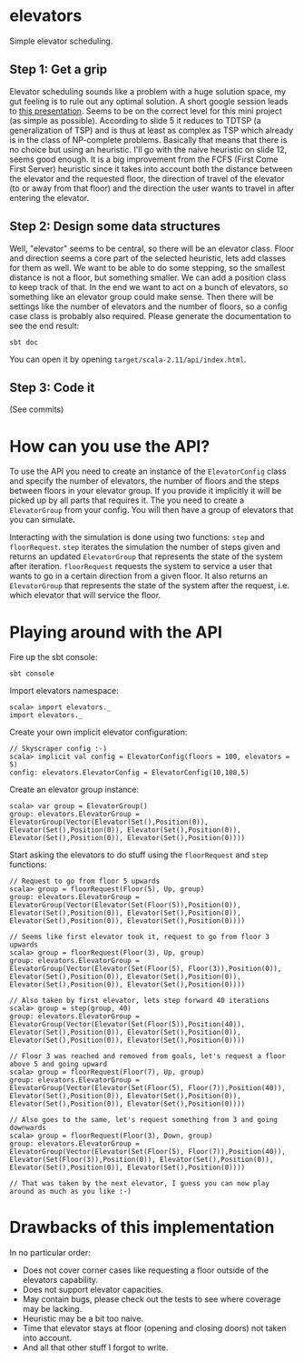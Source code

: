 # elevators
Simple elevator scheduling.

## Step 1: Get a grip
Elevator scheduling sounds like a problem with a huge solution space,
my gut feeling is to rule out any optimal solution. A short google
session leads to
[this presentation](http://www.columbia.edu/~cs2035/courses/ieor4405.S13/p14.pdf). Seems
to be on the correct level for this mini project (as simple as
possible). According to slide 5 it reduces to TDTSP (a generalization
of TSP) and is thus at least as complex as TSP which already is in the
class of NP-complete problems. Basically that means that there is no
choice but using an heuristic. I'll go with the naive heuristic on
slide 12, seems good enough. It is a big improvement from the FCFS
(First Come First Server) heuristic since it takes into account both
the distance between the elevator and the requested floor, the
direction of travel of the elevator (to or away from that floor) and
the direction the user wants to travel in after entering the elevator.

## Step 2: Design some data structures
Well, "elevator" seems to be central, so there will be an elevator
class. Floor and direction seems a core part of the selected
heuristic, lets add classes for them as well. We want to be able to do
some stepping, so the smallest distance is not a floor, but something
smaller. We can add a position class to keep track of that. In the end
we want to act on a bunch of elevators, so something like an elevator
group could make sense. Then there will be settings like the number of
elevators and the number of floors, so a config case class is probably
also required. Please generate the documentation to see the end
result:

```
sbt doc
```

You can open it by opening `target/scala-2.11/api/index.html`.

## Step 3: Code it

(See commits)

# How can you use the API?

To use the API you need to create an instance of the `ElevatorConfig`
class and specify the number of elevators, the number of floors and
the steps between floors in your elevator group. If you provide it
implicitly it will be picked up by all parts that requires it. The you
need to create a `ElevatorGroup` from your config. You will then have
a group of elevators that you can simulate.

Interacting with the simulation is done using two functions: `step`
and `floorRequest`. `step` iterates the simulation the number of steps
given and returns an updated `ElevatorGroup` that represents the state
of the system after iteration. `floorRequest` requests the system to
service a user that wants to go in a certain direction from a given
floor. It also returns an `ElevatorGroup` that represents the state of
the system after the request, i.e. which elevator that will service
the floor.

# Playing around with the API

Fire up the sbt console:

```
sbt console
```

Import elevators namespace:

```
scala> import elevators._
import elevators._
```

Create your own implicit elevator configuration:

```
// Skyscraper config :-)
scala> implicit val config = ElevatorConfig(floors = 100, elevators = 5)
config: elevators.ElevatorConfig = ElevatorConfig(10,100,5)
```

Create an elevator group instance:

```
scala> var group = ElevatorGroup()
group: elevators.ElevatorGroup = ElevatorGroup(Vector(Elevator(Set(),Position(0)), Elevator(Set(),Position(0)), Elevator(Set(),Position(0)), Elevator(Set(),Position(0)), Elevator(Set(),Position(0))))
```

Start asking the elevators to do stuff using the `floorRequest` and `step` functions:

```
// Request to go from floor 5 upwards
scala> group = floorRequest(Floor(5), Up, group)
group: elevators.ElevatorGroup = ElevatorGroup(Vector(Elevator(Set(Floor(5)),Position(0)), Elevator(Set(),Position(0)), Elevator(Set(),Position(0)), Elevator(Set(),Position(0)), Elevator(Set(),Position(0))))

// Seems like first elevator took it, request to go from floor 3 upwards
scala> group = floorRequest(Floor(3), Up, group)
group: elevators.ElevatorGroup = ElevatorGroup(Vector(Elevator(Set(Floor(5), Floor(3)),Position(0)), Elevator(Set(),Position(0)), Elevator(Set(),Position(0)), Elevator(Set(),Position(0)), Elevator(Set(),Position(0))))

// Also taken by first elevator, lets step forward 40 iterations
scala> group = step(group, 40)
group: elevators.ElevatorGroup = ElevatorGroup(Vector(Elevator(Set(Floor(5)),Position(40)), Elevator(Set(),Position(0)), Elevator(Set(),Position(0)), Elevator(Set(),Position(0)), Elevator(Set(),Position(0))))

// Floor 3 was reached and removed from goals, let's request a floor above 5 and going upward
scala> group = floorRequest(Floor(7), Up, group)
group: elevators.ElevatorGroup = ElevatorGroup(Vector(Elevator(Set(Floor(5), Floor(7)),Position(40)), Elevator(Set(),Position(0)), Elevator(Set(),Position(0)), Elevator(Set(),Position(0)), Elevator(Set(),Position(0))))

// Also goes to the same, let's request something from 3 and going downwards
scala> group = floorRequest(Floor(3), Down, group)
group: elevators.ElevatorGroup = ElevatorGroup(Vector(Elevator(Set(Floor(5), Floor(7)),Position(40)), Elevator(Set(Floor(3)),Position(0)), Elevator(Set(),Position(0)), Elevator(Set(),Position(0)), Elevator(Set(),Position(0))))

// That was taken by the next elevator, I guess you can now play around as much as you like :-)
```

# Drawbacks of this implementation
In no particular order:

- Does not cover corner cases like requesting a floor outside of the elevators capability.
- Does not support elevator capacities.
- May contain bugs, please check out the tests to see where coverage may be lacking.
- Heuristic may be a bit too naive.
- Time that elevator stays at floor (opening and closing doors) not taken into account.
- And all that other stuff I forgot to write.

